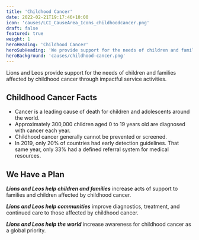 ```yaml
---
title: 'Childhood Cancer'
date: 2022-02-21T19:17:46+10:00
icon: 'causes/LCI_CauseArea_Icons_childhoodcancer.png'
draft: false
featured: true
weight: 1
heroHeading: 'Childhood Cancer'
heroSubHeading: 'We provide support for the needs of children and families affected by childhood cancer'
heroBackground: 'causes/childhood-cancer.png'
---
```


Lions and Leos provide support for the needs of children and families affected by childhood cancer through impactful service activities.

## Childhood Cancer Facts

  - Cancer is a leading cause of death for children and adolescents around the world.
- Approximately 300,000 children aged 0 to 19 years old are diagnosed with cancer each year.
- Childhood cancer generally cannot be prevented or screened.
- In 2019, only 20% of countries had early detection guidelines. That same year, only 33% had a defined referral system for medical resources.

## We Have a Plan

**_Lions and Leos help children and families_** increase acts of support to families and children affected by childhood cancer.

**_Lions and Leos help communities_** improve diagnostics, treatment, and continued care to those affected by childhood cancer.

**_Lions and Leos help the world_** increase awareness for childhood cancer as a global priority.
